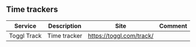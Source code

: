 ## Time trackers

| Service | Description | Site | Comment |
| --- | --- | --- | --- |
| Toggl Track | Time tracker | https://toggl.com/track/ |
